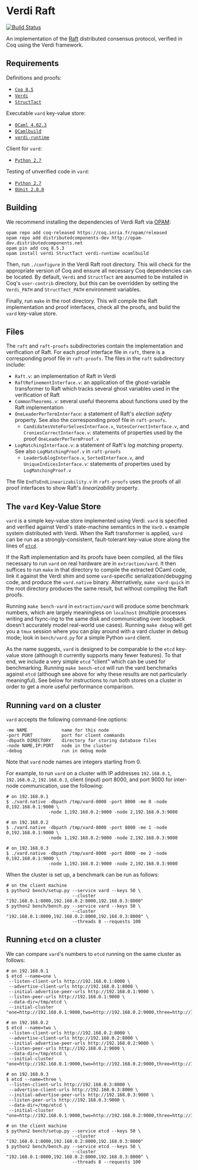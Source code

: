 Verdi Raft
==========

[![Build Status](https://api.travis-ci.org/uwplse/verdi-raft.svg?branch=master)](https://travis-ci.org/uwplse/verdi-raft)

An implementation of the [Raft](https://raft.github.io) distributed consensus protocol, verified in Coq using the Verdi framework.

Requirements
------------

Definitions and proofs:

- [`Coq 8.5`](https://coq.inria.fr/coq-85)
- [`Verdi`](https://github.com/uwplse/verdi)
- [`StructTact`](https://github.com/uwplse/StructTact)

Executable `vard` key-value store:

- [`OCaml 4.02.3`](https://coq.inria.fr/download)
- [`OCamlbuild`](https://github.com/ocaml/ocamlbuild)
- [`verdi-runtime`](https://github.com/DistributedComponents/verdi-runtime)

Client for `vard`:

- [`Python 2.7`](https://www.python.org/download/releases/2.7/)

Testing of unverified code in `vard`:

- [`Python 2.7`](https://www.python.org/download/releases/2.7/)
- [`OUnit 2.0.0`](http://ounit.forge.ocamlcore.org)

Building
--------

We recommend installing the dependencies of Verdi Raft via
[OPAM](http://opam.ocaml.org/doc/Install.html):

```
opam repo add coq-released https://coq.inria.fr/opam/released
opam repo add distributedcomponents-dev http://opam-dev.distributedcomponents.net
opam pin add coq 8.5.3
opam install verdi StructTact verdi-runtime ocamlbuild
```

Then, run `./configure` in the Verdi Raft root directory.  This will check
for the appropriate version of Coq and ensure all necessary
Coq dependencies can be located. By default, `Verdi` and `StructTact`
are assumed to be installed in Coq's `user-contrib` directory, but
this can be overridden by setting the `Verdi_PATH` and `StructTact_PATH`
environment variables.

Finally, run `make` in the root directory. This will compile the Raft
implementation and proof interfaces, check all the proofs, and
build the `vard` key-value store.

Files
-----

The `raft` and `raft-proofs` subdirectories contain the implementation and
verification of Raft. For each proof interface file in `raft`, there is a 
corresponding proof file in `raft-proofs`. The files in the `raft` 
subdirectory include:

- `Raft.v`: an implementation of Raft in Verdi
- `RaftRefinementInterface.v`: an application of the ghost-variable transformer
  to Raft which tracks several ghost variables used in the
  verification of Raft
- `CommonTheorems.v`: several useful theorems about functions used by
  the Raft implementation
- `OneLeaderPerTermInterface`: a statement of Raft's *election
  safety* property. See also the corresponding proof file in `raft-proofs`.
    - `CandidatesVoteForSelvesInterface.v`, `VotesCorrectInterface.v`, and
      `CroniesCorrectInterface.v`: statements of properties used by the proof
      `OneLeaderPerTermProof.v`
- `LogMatchingInterface.v`: a statement of Raft's *log matching*
    property. See also `LogMatchingProof.v` in `raft-proofs`
    - `LeaderSublogInterface.v`, `SortedInterface.v`, and `UniqueIndicesInterface.v`: statements
      of properties used by `LogMatchingProof.v`

The file `EndToEndLinearizability.v` in `raft-proofs` uses the proofs of
all proof interfaces to show Raft's *linearizability* property.

The `vard` Key-Value Store
------------------------

`vard` is a simple key-value store implemented using
Verdi. `vard` is specified and verified against Verdi's state-machine
semantics in the `VarD.v` example system distributed with Verdi. When the Raft transformer
is applied, `vard` can be run as a strongly-consistent, fault-tolerant key-value store
along the lines of [`etcd`](https://github.com/coreos/etcd).

If the Raft implementation and its proofs have been compiled, all the files
necessary to run `vard` on real hardware are in `extraction/vard`. It then
suffices to run `make` in that directory to compile the extracted OCaml code, link it
against the Verdi shim and some `vard`-specific serialization/debugging code,
and produce the `vard.native` binary. Alternatively, `make vard-quick` in the
root directory produces the same result, but without compiling the Raft proofs.

Running `make bench-vard` in `extraction/vard` will produce some 
benchmark numbers, which are largely meaningless on
`localhost` (multiple processes writing and fsync-ing to the same disk
and communicating over loopback doesn't accurately model real-world
use cases). Running `make debug` will get you a `tmux` session where
you can play around with a vard cluster in debug mode; look in
`bench/vard.py` for a simple Python `vard` client.

As the name suggests, `vard` is designed to be comparable to the `etcd`
key-value store (although it currently supports many fewer
features). To that end, we include a very simple `etcd` "client" which
can be used for benchmarking. Running `make bench-etcd` will run the
vard benchmarks against `etcd` (although see above for why these results
are not particularly meaningful). See below for instructions to run
both stores on a cluster in order to get a more useful performance
comparison.

Running `vard` on a cluster
---------------------------

`vard` accepts the following command-line options:

```
-me NAME             name for this node
-port PORT           port for client commands
-dbpath DIRECTORY    directory for storing database files
-node NAME,IP:PORT   node in the cluster
-debug               run in debug mode
```

Note that `vard` node names are integers starting from 0.

For example, to run `vard` on a cluster with IP addresses
`192.168.0.1`, `192.168.0.2`, `192.168.0.3`, client (input) port 8000,
and port 9000 for inter-node communication, use the following:

    # on 192.168.0.1
    $ ./vard.native -dbpath /tmp/vard-8000 -port 8000 -me 0 -node 0,192.168.0.1:9000 \
                    -node 1,192.168.0.2:9000 -node 2,192.168.0.3:9000

    # on 192.168.0.2
    $ ./vard.native -dbpath /tmp/vard-8000 -port 8000 -me 1 -node 0,192.168.0.1:9000 \
                    -node 1,192.168.0.2:9000 -node 2,192.168.0.3:9000

    # on 192.168.0.3
    $ ./vard.native -dbpath /tmp/vard-8000 -port 8000 -me 2 -node 0,192.168.0.1:9000 \
                    -node 1,192.168.0.2:9000 -node 2,192.168.0.3:9000

When the cluster is set up, a benchmark can be run as follows:

    # on the client machine
    $ python2 bench/setup.py --service vard --keys 50 \
                             --cluster "192.168.0.1:8000,192.168.0.2:8000,192.168.0.3:8000"
    $ python2 bench/bench.py --service vard --keys 50 \
                             --cluster "192.168.0.1:8000,192.168.0.2:8000,192.168.0.3:8000" \
                             --threads 8 --requests 100


Running `etcd` on a cluster
-------------------------

We can compare `vard`'s numbers to `etcd` running on the same cluster as
follows:

    # on 192.168.0.1
    $ etcd --name=one \
     --listen-client-urls http://192.168.0.1:8000 \
     --advertise-client-urls http://192.168.0.1:8000 \
     --initial-advertise-peer-urls http://192.168.0.1:9000 \
     --listen-peer-urls http://192.168.0.1:9000 \
     --data-dir=/tmp/etcd \
     --initial-cluster "one=http://192.168.0.1:9000,two=http://192.168.0.2:9000,three=http://192.168.0.3:9000"

    # on 192.168.0.2
    $ etcd --name=two \
     --listen-client-urls http://192.168.0.2:8000 \
     --advertise-client-urls http://192.168.0.2:8000 \
     --initial-advertise-peer-urls http://192.168.0.2:9000 \
     --listen-peer-urls http://192.168.0.2:9000 \
     --data-dir=/tmp/etcd \
     --initial-cluster "one=http://192.168.0.1:9000,two=http://192.168.0.2:9000,three=http://192.168.0.3:9000"

    # on 192.168.0.3
    $ etcd --name=three \
     --listen-client-urls http://192.168.0.3:8000 \
     --advertise-client-urls http://192.168.0.3:8000 \
     --initial-advertise-peer-urls http://192.168.0.3:9000 \
     --listen-peer-urls http://192.168.0.3:9000 \
     --data-dir=/tmp/etcd \
     --initial-cluster "one=http://192.168.0.1:9000,two=http://192.168.0.2:9000,three=http://192.168.0.3:9000"

    # on the client machine
    $ python2 bench/setup.py --service etcd --keys 50 \
                             --cluster "192.168.0.1:8000,192.168.0.2:8000,192.168.0.3:8000"
    $ python2 bench/bench.py --service etcd --keys 50 \
                             --cluster "192.168.0.1:8000,192.168.0.2:8000,192.168.0.3:8000" \
                             --threads 8 --requests 100
